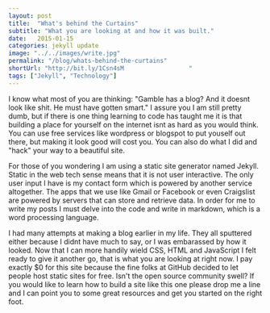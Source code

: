 ```yaml
---
layout: post
title:  "What's behind the Curtains"
subtitle: "What you are looking at and how it was built."
date:   2015-01-15
categories: jekyll update
image: "../../images/write.jpg"
permalink: "/blog/whats-behind-the-curtains"
shortUrl: "http://bit.ly/1Csn4sM                  "
tags: ["Jekyll", "Technology"]
---
```



I know what most of you are thinking: "Gamble has a blog? And it doesnt look like shit. He must have gotten smart." I assure you I am still pretty dumb, but if there is one thing learning to code has taught me it is that building a place for yourself on the internet isnt as hard as you would think. You can use free services like wordpress or blogspot to put youself out there, but making it look good will cost you. You can also do what I did and "hack" your way to a beautiful site.

For those of you wondering I am using a static site generator named Jekyll. Static in the web tech sense means that it is not user interactive. The only user input I have is my contact form which is powered by another service altogether. The apps that we use like Gmail or Facebook or even Craigslist are powered by servers that can store and retrieve data. In order for me to write my posts I must delve into the code and write in markdown, which is a word processing language.

I had many attempts at making a blog earlier in my life. They all sputtered either because I didnt have much to say, or I was embarassed by how it looked. Now that I can more handily wield CSS, HTML and JavaScript I felt ready to give it another go, that is what you are looking at right now. I pay exactly $0 for this site because the fine folks at GitHub decided to let people host static sites for free. Isn't the open source community swell? If you would like to learn how to build a site like this one please drop me a line and I can point you to some great resources and get you started on the right foot.
